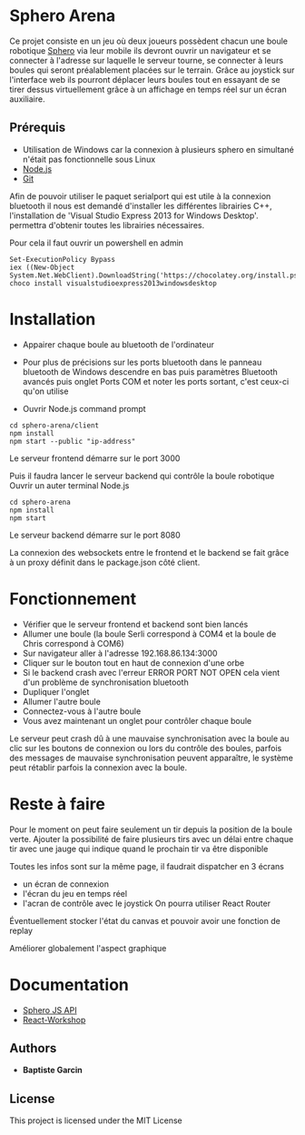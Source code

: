 # Sphero Arena

Ce projet consiste en un jeu où deux joueurs possèdent chacun une boule robotique [Sphero](http://www.sphero.com/sphero) 
via leur mobile ils devront ouvrir un navigateur et se connecter à l'adresse sur laquelle le serveur tourne, se connecter
à leurs boules qui seront préalablement placées sur le terrain. Grâce au joystick sur l'interface web ils pourront 
déplacer leurs boules tout en essayant de se tirer dessus virtuellement grâce à un affichage en temps réel sur un écran
auxiliaire. 


## Prérequis 
-  Utilisation de Windows car la connexion à plusieurs sphero en simultané n'était pas fonctionnelle sous Linux
- [Node.js](https://nodejs.org/en/) 
- [Git](https://git-for-windows.github.io/) 

Afin de pouvoir utiliser le paquet serialport qui est utile à la connexion bluetooth il nous est demandé d'installer 
les différentes librairies C++, l'installation de 'Visual Studio Express 2013 for Windows Desktop'.
permettra d'obtenir toutes les librairies nécessaires.

Pour cela il faut ouvrir un powershell en admin
```
Set-ExecutionPolicy Bypass 
iex ((New-Object System.Net.WebClient).DownloadString('https://chocolatey.org/install.ps1'))
choco install visualstudioexpress2013windowsdesktop 
```

# Installation
- Appairer chaque boule au bluetooth de l'ordinateur
- Pour plus de précisions sur les ports bluetooth dans le panneau bluetooth de Windows descendre en bas 
puis paramètres Bluetooth avancés puis onglet Ports COM et noter les ports sortant, c'est ceux-ci qu'on utilise

- Ouvrir Node.js command prompt
```
cd sphero-arena/client
npm install
npm start --public "ip-address"
```
Le serveur frontend démarre sur le port 3000

Puis il faudra lancer le serveur backend qui contrôle la boule robotique
Ouvrir un auter terminal Node.js

```
cd sphero-arena
npm install
npm start
```
Le serveur backend démarre sur le port 8080

La connexion des websockets entre le frontend et le backend se fait grâce à un proxy définit dans le package.json côté client.


# Fonctionnement 
- Vérifier que le serveur frontend et backend sont bien lancés
- Allumer une boule (la boule Serli correspond à COM4 et la boule de Chris correspond à COM6)
- Sur navigateur aller à l'adresse 192.168.86.134:3000
- Cliquer sur le bouton tout en haut de connexion d'une orbe
- Si le backend crash avec l'erreur ERROR PORT NOT OPEN cela vient d'un problème de synchronisation bluetooth
- Dupliquer l'onglet
- Allumer l'autre boule
- Connectez-vous à l'autre boule
- Vous avez maintenant un onglet pour contrôler chaque boule

Le serveur peut crash dû à une mauvaise synchronisation avec la boule au clic sur les boutons de connexion ou lors du
contrôle des boules, parfois des messages de mauvaise synchronisation peuvent apparaître, le système peut rétablir parfois
la connexion avec la boule.


# Reste à faire

Pour le moment on peut faire seulement un tir depuis la position de la boule verte.
Ajouter la possibilité de faire plusieurs tirs avec un délai entre chaque tir
 avec une jauge qui indique quand le prochain tir va être disponible

Toutes les infos sont sur la même page, il faudrait dispatcher en 3 écrans
- un écran de connexion
- l'écran du jeu en temps réel
- l'acran de contrôle avec le joystick 
On pourra utiliser React Router

Éventuellement stocker l'état du canvas et pouvoir avoir une fonction de replay

Améliorer globalement l'aspect graphique


# Documentation 
* [Sphero JS API](https://sdk.sphero.com/community-apis/javascript-sdk/) 
* [React-Workshop](https://github.com/react-bootcamp/react-workshop)

## Authors

* **Baptiste Garcin**

## License

This project is licensed under the MIT License